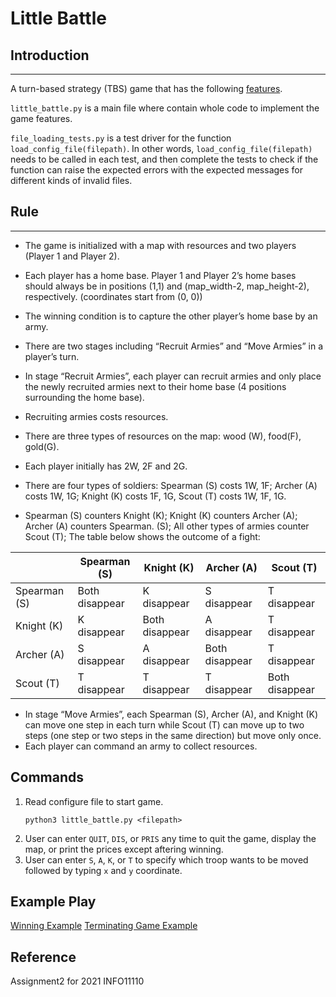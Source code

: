 # Little Battle
## Introduction
---
A turn-based strategy (TBS) game that has the following [features](#rule).

```little_battle.py``` is a main file where contain whole code to implement the game features.

```file_loading_tests.py``` is a test driver for the function ```load_config_file(filepath)```. In other words, ```load_config_file(filepath)``` needs to be called in each test, and then complete the tests to check if the function can raise the expected errors with the expected messages for different kinds of invalid files.


## Rule
---
- The game is initialized with a map with resources and two players (Player 1 and Player 2).
- Each player has a home base. Player 1 and Player 2’s home bases should always be in positions (1,1) and (map_width-2, map_height-2), respectively. (coordinates start from (0, 0))
- The winning condition is to capture the other player’s home base by an army.
- There are two stages including “Recruit Armies” and “Move Armies” in a player’s turn.
- In stage “Recruit Armies”, each player can recruit armies and only place the newly recruited armies
next to their home base (4 positions surrounding the home base).
- Recruiting armies costs resources.
- There are three types of resources on the map: wood (W), food(F), gold(G).
- Each player initially has 2W, 2F and 2G.
- There are four types of soldiers: Spearman (S) costs 1W, 1F; Archer (A) costs 1W, 1G; Knight (K)
costs 1F, 1G, Scout (T) costs 1W, 1F, 1G.

- Spearman (S) counters Knight (K); Knight (K) counters Archer (A); Archer (A) counters Spearman.
(S); All other types of armies counter Scout (T); The table below shows the outcome of a fight:

||Spearman (S) | Knight (K) | Archer (A) | Scout (T) |
|---|---|---|---|---|
|Spearman (S)|Both disappear |K disappear | S disappear |T disappear |
|Knight (K)| K disappear |Both disappear |A disappear |T disappear|
|Archer (A) |S disappear |A disappear |Both disappear |T disappear|
|Scout (T) |T disappear |T disappear |T disappear |Both disappear|

- In stage “Move Armies”, each Spearman (S), Archer (A), and Knight (K) can move one step in
each turn while Scout (T) can move up to two steps (one step or two steps in the same direction)
but move only once.
- Each player can command an army to collect resources.

## Commands

1. Read configure file to start game.
    ```
    python3 little_battle.py <filepath>
    ```
2. User can enter ```QUIT```, ```DIS```, or ```PRIS``` any time to quit the game, display the map, or print the prices except aftering winning.
3. User can enter ```S```, ```A```, ```K```, or ```T``` to specify which troop wants to be moved followed by typing ```x``` and ```y``` coordinate.

## Example Play
[Winning Example](examples/Winning.txt)
[Terminating Game Example](examples/Terminating.txt)
## Reference
Assignment2 for 2021 INFO11110
